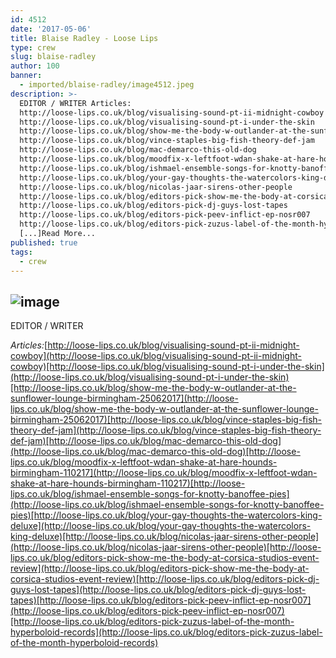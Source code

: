 ```yaml
---
id: 4512
date: '2017-05-06'
title: Blaise Radley - Loose Lips
type: crew
slug: blaise-radley
author: 100
banner:
  - imported/blaise-radley/image4512.jpeg
description: >-
  EDITOR / WRITER Articles:
  http://loose-lips.co.uk/blog/visualising-sound-pt-ii-midnight-cowboy
  http://loose-lips.co.uk/blog/visualising-sound-pt-i-under-the-skin
  http://loose-lips.co.uk/blog/show-me-the-body-w-outlander-at-the-sunflower-lounge-birmingham-25062017
  http://loose-lips.co.uk/blog/vince-staples-big-fish-theory-def-jam
  http://loose-lips.co.uk/blog/mac-demarco-this-old-dog
  http://loose-lips.co.uk/blog/moodfix-x-leftfoot-wdan-shake-at-hare-hounds-birmingham-110217
  http://loose-lips.co.uk/blog/ishmael-ensemble-songs-for-knotty-banoffee-pies
  http://loose-lips.co.uk/blog/your-gay-thoughts-the-watercolors-king-deluxe
  http://loose-lips.co.uk/blog/nicolas-jaar-sirens-other-people
  http://loose-lips.co.uk/blog/editors-pick-show-me-the-body-at-corsica-studios-event-review
  http://loose-lips.co.uk/blog/editors-pick-dj-guys-lost-tapes
  http://loose-lips.co.uk/blog/editors-pick-peev-inflict-ep-nosr007
  http://loose-lips.co.uk/blog/editors-pick-zuzus-label-of-the-month-hyperboloid-records
  [...]Read More...
published: true
tags:
  - crew
---
```

![image](../imported/blaise-radley/image4512.jpeg)
---
EDITOR / WRITER

_Articles:_[http://loose-lips.co.uk/blog/visualising-sound-pt-ii-midnight-cowboy](http://loose-lips.co.uk/blog/visualising-sound-pt-ii-midnight-cowboy)[http://loose-lips.co.uk/blog/visualising-sound-pt-i-under-the-skin](http://loose-lips.co.uk/blog/visualising-sound-pt-i-under-the-skin)[http://loose-lips.co.uk/blog/show-me-the-body-w-outlander-at-the-sunflower-lounge-birmingham-25062017](http://loose-lips.co.uk/blog/show-me-the-body-w-outlander-at-the-sunflower-lounge-birmingham-25062017)[http://loose-lips.co.uk/blog/vince-staples-big-fish-theory-def-jam](http://loose-lips.co.uk/blog/vince-staples-big-fish-theory-def-jam)[http://loose-lips.co.uk/blog/mac-demarco-this-old-dog](http://loose-lips.co.uk/blog/mac-demarco-this-old-dog)[http://loose-lips.co.uk/blog/moodfix-x-leftfoot-wdan-shake-at-hare-hounds-birmingham-110217](http://loose-lips.co.uk/blog/moodfix-x-leftfoot-wdan-shake-at-hare-hounds-birmingham-110217)[http://loose-lips.co.uk/blog/ishmael-ensemble-songs-for-knotty-banoffee-pies](http://loose-lips.co.uk/blog/ishmael-ensemble-songs-for-knotty-banoffee-pies)[http://loose-lips.co.uk/blog/your-gay-thoughts-the-watercolors-king-deluxe](http://loose-lips.co.uk/blog/your-gay-thoughts-the-watercolors-king-deluxe)[http://loose-lips.co.uk/blog/nicolas-jaar-sirens-other-people](http://loose-lips.co.uk/blog/nicolas-jaar-sirens-other-people)[http://loose-lips.co.uk/blog/editors-pick-show-me-the-body-at-corsica-studios-event-review](http://loose-lips.co.uk/blog/editors-pick-show-me-the-body-at-corsica-studios-event-review)[http://loose-lips.co.uk/blog/editors-pick-dj-guys-lost-tapes](http://loose-lips.co.uk/blog/editors-pick-dj-guys-lost-tapes)[http://loose-lips.co.uk/blog/editors-pick-peev-inflict-ep-nosr007](http://loose-lips.co.uk/blog/editors-pick-peev-inflict-ep-nosr007)[http://loose-lips.co.uk/blog/editors-pick-zuzus-label-of-the-month-hyperboloid-records](http://loose-lips.co.uk/blog/editors-pick-zuzus-label-of-the-month-hyperboloid-records)